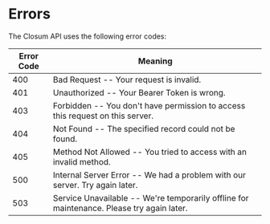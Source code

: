 # Errors

The Closum API uses the following error codes:


Error Code | Meaning
---------- | -------
400 | Bad Request -- Your request is invalid.
401 | Unauthorized -- Your Bearer Token is wrong.
403 | Forbidden -- You don't have permission to access this request on this server.
404 | Not Found -- The specified record could not be found.
405 | Method Not Allowed -- You tried to access with an invalid method.
500 | Internal Server Error -- We had a problem with our server. Try again later.
503 | Service Unavailable -- We're temporarily offline for maintenance. Please try again later.
